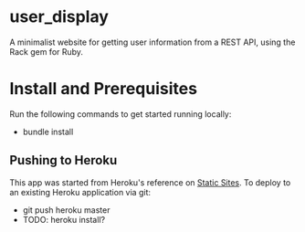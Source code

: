 # user_display
A minimalist website for getting user information from a REST API, using the
Rack gem for Ruby.

# Install and Prerequisites
Run the following commands to get started running locally:

* bundle install

## Pushing to Heroku
This app was started from Heroku's reference on
[Static Sites](https://devcenter.heroku.com/articles/static-sites-ruby).
To deploy to an existing Heroku application via git:

* git push heroku master
* TODO: heroku install?